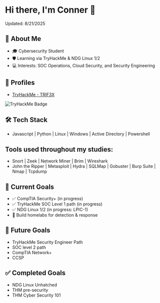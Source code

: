# Hi there, I'm Conner 👋  
Updated: 8/21/2025
## 🚀 About Me
- 🎓 Cybersecurity Student
- 🛡️ Learning via TryHackMe & NDG Linux 1/2
- 💻 Interests: SOC Operations, Cloud Security, and Security Engineering  

## 🔗 Profiles
- [TryHackMe - TRIF3X](https://tryhackme.com/p/TRIF3X) 
<img src="https://tryhackme-badges.s3.amazonaws.com/TRIF3X.png" alt="TryHackMe Badge" />



## 🛠️ Tech Stack
- Javascript | Python | Linux | Windows | Active Directory | Powershell

## Tools used throughout my studies:
- Snort | Zeek | Network Miner | Brim | Wireshark
- John the Ripper | Metasploit | Hydra | SQLMap | Gobuster | Burp Suite | Nmap | Tcpdump


## 🎯 Current Goals
- ✅ CompTIA Security+ (in progress)  
- ✅ TryHackMe SOC Level 1 path (in progress)
- ✅ NDG Linux 1/2 (in progress: LPIC-1)
- 🔄 Build homelabs for detection & response

## 🎯 Future Goals
- TryHackMe Security Engineer Path
- SOC level 2 path
- CompTIA Network+
- CCSP

## ✅ Completed Goals
- NDG Linux Unhatched
- THM pre-security
- THM Cyber Security 101
